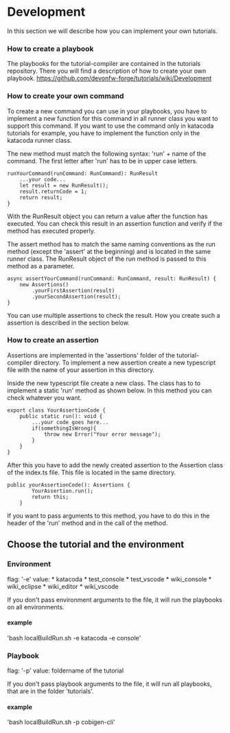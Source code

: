 # Development

In this section we will describe how you can implement your own tutorials.

### How to create a playbook
The playbooks for the tutorial-compiler are contained in the tutorials repository. There you will find a description of how to create your own playbook.
https://github.com/devonfw-forge/tutorials/wiki/Development

### How to create your own command
To create a new command you can use in your playbooks, you have to implement a new function for this command in all runner class you want to support this command. If you want to use the command only in katacoda tutorials for example, you have to implement the function only in the katacoda runner class.

The new method must match the following syntax: 'run' + name of the command. The first letter after 'run' has to be in upper case letters.
```
runYourCommand(runCommand: RunCommand): RunResult
    ...your code...
    let result = new RunResult();
    result.returnCode = 1;
    return result;
}
```
With the RunResult object you can return a value after the function has executed. You can check this result in an assertion function and verify if the method has executed properly.

The assert method has to match the same naming conventions as the run method (except the 'assert' at the beginning) and is located in the same runner class. The RunResult object of the run method is passed to this method as a parameter. 
```
async assertYourCommand(runCommand: RunCommand, result: RunResult) {
    new Assertions()
        .yourFirstAssertion(result)
        .yourSecondAssertion(result);
}
```
You can use multiple assertions to check the result. How you create such a assertion is described in the section below.

### How to create an assertion

Assertions are implemented in the 'assertions' folder of the tutorial-compiler directory. To implement a new assertion create a new typescript file with the name of your assertion in this directory.

Inside the new typescript file create a new class. The class has to to implement a static 'run' method as shown below. In this method you can check whatever you want.
```
export class YourAssertionCode {
    public static run(): void {
        ...your code goes here...
        if(somethingIsWrong){
            throw new Error("Your error message");
        }
    }
}
```

After this you have to add the newly created assertion to the Assertion class of the index.ts file. This file is located in the same directory.
```
public yourAssertionCode(): Assertions {
        YourAssertion.run();
        return this;
    }
```
If you want to pass arguments to this method, you have to do this in the header of the 'run' method and in the call of the method.

## Choose the tutorial and the environment

### Environment 
flag: '-e'
value: 
    * katacoda 
    * test_console
    * test_vscode
    * wiki_console 
    * wiki_eclipse
    * wiki_editor
    * wiki_vscode

If you don't pass environment arguments to the file, it will run the playbooks on all environments.

#### example 
'bash localBuildRun.sh -e katacoda -e console'

### Playbook
flag: '-p'
value: foldername of the tutorial 

If you don't pass playbook arguments to the file, it will run all playbooks, that are in the folder 'tutorials'.

#### example
'bash localBuildRun.sh -p cobigen-cli'


